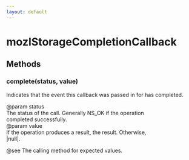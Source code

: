 ```yaml
---
layout: default
---
```


# mozIStorageCompletionCallback #

## Methods ##

### complete(status, value) ###
  
Indicates that the event this callback was passed in for has completed.  
  
@param status  
       The status of the call. Generally NS_OK if the operation  
       completed successfully.  
@param value  
       If the operation produces a result, the result. Otherwise,  
       |null|.  
  
@see The calling method for expected values.  
  
